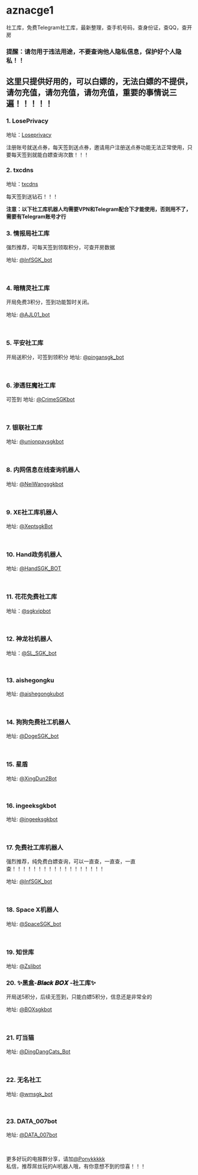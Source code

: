 # aznacge1
社工库，免费Telegram社工库，最新整理，查手机号码，查身份证，查QQ，查开房

### 提醒：请勿用于违法用途，不要查询他人隐私信息，保护好个人隐私！！


## 这里只提供好用的，可以白嫖的，无法白嫖的不提供，请勿充值，请勿充值，请勿充值，重要的事情说三遍！！！！！

### 1. LosePrivacy

地址：[Loseprivacy](https://loseprivacy.net?lp=MjU0ODg1)


注册账号就送点券，每天签到送点券，邀请用户注册送点券功能无法正常使用，只要每天签到就能白嫖查询次数！！！<br>

### 2. txcdns

地址：[txcdns](https://txcdns.online)


每天签到送钻石！！！<br>


**注意：以下社工库机器人均需要VPN和Telegram配合下才能使用，否则用不了，需要有Telegram账号才行**

### 3. 情报局社工库

强烈推荐，可每天签到领取积分，可查开房数据

地址: [@InfSGK_bot](https://t.me/InfSGK_bot?start=NzEwODU0NTU4Nw==)

<br>


### 4. 暗精灵社工库

开局免费3积分，签到功能暂时关闭。

地址: <a href="https://t.me/aishuazibot?start=E1SlbdVU" target="_blank">@AJL01_bot</a>

<br>


### 5. 平安社工库

开局送积分，可签到领积分
地址: [@pingansgk_bot](https://t.me/SnapDress_vip_bot?start=7108545587)


<br>



### 6. 渗透狂魔社工库
可签到
地址: [@CrimeSGKbot](https://t.me/AIRemoveClothesbot?start=ref_7108545587)

<br>
 

### 7. 银联社工库

地址: [@unionpaysgkbot](https://t.me/vwo50kfc1_bot?start=7108545587)


<br>


### 8. 内网信息在线查询机器人


地址: [@NeiWangsgkbot](https://t.me/momopi_2_bot?start=7108545587)


<br>




### 9. XE社工库机器人

地址: [@XeptsgkBot](https://t.me/SnapFaceChange_bot?start=7108545587)

<br>







### 10. Hand政务机器人


地址: [@HandSGK_BOT](https://t.me/FaceSwapEasyBot?start=7108545587)

<br>


### 11. 花花免费社工库

地址：[@sgkvipbot](https://t.me/taijinude_bot?start=share_7108545587)

<br>






### 12. 神龙社机器人


地址：[@SL_SGK_bot](https://t.me/wukonghuanlian_bot?start=share_7108545587)


<br>

### 13. aishegongku


地址: [@aishegongkubot](https://t.me/FazeSwitcherBot?start=ref7D4KsEI2)


<br>


### 14. 狗狗免费社工机器人

地址: [@DogeSGK_bot](https://t.me/NudifyGirl06_bot?start=7108545587)


<br>


### 15. 星盾


地址: [@XingDun2Bot](https://t.me/dsxs0bot?start=share_7108545587)


<br>






### 16. ingeeksgkbot


地址: [@ingeeksgkbot](https://t.me/ShiftIOBot?start=7108545587)


<br>

### 17. 免费社工库机器人

强烈推荐，纯免费白嫖查询，可以一直查，一直查，一直查！！！！！！！！！！！！！！！！！！

地址: [@InfSGK_bot](https://t.me/SGK_MG)

<br>

### 18. Space X机器人

地址: [@SpaceSGK_bot](https://t.me/gotoask_bot?start=cl_p7108545587)


<br>


### 19. 知世库


地址: [@Zslibot](https://t.me/FazeSwitcherBot?start=ref7D4KsEI2)
<br>

### 20. ✨黑盒-𝑩𝒍𝒂𝒄𝒌 𝑩𝑶𝑿 -社工库✨

开局送5积分，后续无签到，只能白嫖5积分，信息还是非常全的

地址: <a href="https://t.me/BOXsgkbot?start=NSQV3nI" target="_blank">@BOXsgkbot</a>

<br>



### 21. 叮当猫


地址: [@DingDangCats_Bot](https://t.me/DingDangCats_Bot?start=4175be2d88e7af9d)


<br>


### 22. 无名社工


地址: [@wmsgk_bot](https://t.me/wmsgk_bot?start=QhX54sth12)


<br>

### 23. DATA_007bot


地址: [@DATA_007bot](https://t.me/DATA_007bot?start=HxAXshToqy)


<br>


更多好玩的电报群分享，请加[@Ponykkkkk](https://t.me/Ponykkkkk)
<br>
私信，推荐屌丝玩的AI机器人哦，有你意想不到的惊喜！！！
<br>

